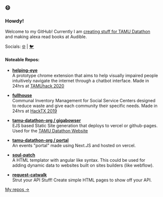 ### 😷
### Howdy!
Welcome to my GitHub! Currently I am [creating stuff for TAMU Datathon](https://github.com/tamu-datathon-org) and making alexa read books at Audible.

Socials: [🌐](https://geooot.com) | [🐦](https://twitter.com/geooot_)

#### Noteable Repos:
- **[helping-eye](https://github.com/geooot/helping-eye)**</br>
  A prototype chrome extension that aims to help visually impaired people intuitively navigate the internet through a chatbot interface. Made in 24hrs at [TAMUhack 2020](https://tamuhack.com)
  
- **[fullhouse](https://github.com/geooot/fullhouse)**</br>
  Communal Inventory Management for Social Service Centers designed to reduce waste and give each community their specific needs. Made in 24hrs at [HackTX 2019](https://hacktx.com)
  
- **[tamu-datathon-org / gigabowser](https://github.com/tamu-datathon-org/gigabowser)**</br>
  EJS based Static Site generation that deploys to vercel or github-pages. Used for the [TAMU Datathon Website](https://tamudatathon.com)
  
- **[tamu-datathon-org / portal](https://github.com/tamu-datathon-org/portal)**</br>
  An events "portal" made using Next.JS and hosted on vercel. 
  
- **[soul-patch](https://github.com/geooot/soulpatch)**</br>
  A HTML templator with angular like syntax. This could be used for adding dynamic data to websites built on sites builders (like webflow).
  
- **[request-catwalk](https://github.com/geooot/request-catwalk)**</br>
  Strut your API Stuff! Create simple HTML pages to show off your API.

[My repos →](https://github.com/geooot?tab=repositories)
